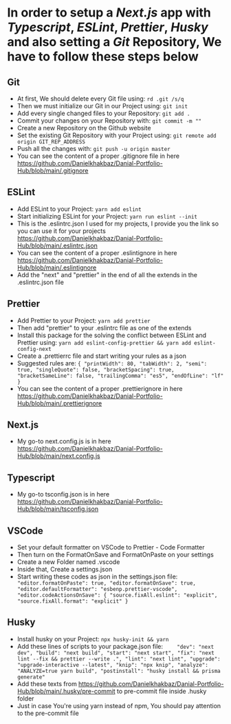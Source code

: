 # In order to setup a _Next.js_ app with _Typescript_, _ESLint_, _Prettier_, _Husky_ and also setting a _Git_ Repository, We have to follow these steps below

## Git

- At first, We should delete every Git file using: `rd .git /s/q`
- Then we must initialize our Git in our Project using: `git init`
- Add every single changed files to your Repository: `git add .`
- Commit your changes on your Repository with: `git commit -m ""`
- Create a new Repository on the Github website
- Set the existing Git Repository with your Project using: `git remote add origin GIT_REP_ADDRESS`
- Push all the changes with: `git push -u origin master`
- You can see the content of a proper .gitignore file in here <https://github.com/Danielkhakbaz/Danial-Portfolio-Hub/blob/main/.gitignore>

## ESLint

- Add ESLint to your Project: `yarn add eslint`
- Start initializing ESLint for your Project: `yarn run eslint --init`
- This is the .eslintrc.json I used for my projects, I provide you the link so you can use it for your projects <https://github.com/Danielkhakbaz/Danial-Portfolio-Hub/blob/main/.eslintrc.json>
- You can see the content of a proper .eslintignore in here <https://github.com/Danielkhakbaz/Danial-Portfolio-Hub/blob/main/.eslintignore>
- Add the "next" and "prettier" in the end of all the extends in the .eslintrc.json file

## Prettier

- Add Prettier to your Project: `yarn add prettier`
- Then add "prettier" to your .eslintrc file as one of the extends
- Install this package for the solving the conflict between ESLint and Prettier using: `yarn add eslint-config-prettier && yarn add eslint-config-next`
- Create a .prettierrc file and start writing your rules as a json
- Suggested rules are:
  `{
  "printWidth": 80,
  "tabWidth": 2,
  "semi": true,
  "singleQuote": false,
  "bracketSpacing": true,
  "bracketSameLine": false,
  "trailingComma": "es5",
  "endOfLine": "lf"
}
`
- You can see the content of a proper .prettierignore in here <https://github.com/Danielkhakbaz/Danial-Portfolio-Hub/blob/main/.prettierignore>

## Next.js

- My go-to next.config.js is in here <https://github.com/Danielkhakbaz/Danial-Portfolio-Hub/blob/main/next.config.js>

## Typescript

- My go-to tsconfig.json is in here <https://github.com/Danielkhakbaz/Danial-Portfolio-Hub/blob/main/tsconfig.json>

## VSCode

- Set your default formatter on VSCode to Prettier - Code Formatter
- Then turn on the FormatOnSave and FormatOnPaste on your settings
- Create a new Folder named .vscode
- Inside that, Create a settings.json
- Start writing these codes as json in the settings.json file:
  `  "editor.formatOnPaste": true,
  "editor.formatOnSave": true,
  "editor.defaultFormatter": "esbenp.prettier-vscode",
  "editor.codeActionsOnSave": {
    "source.fixAll.eslint": "explicit",
    "source.fixAll.format": "explicit"
  }`

## Husky

- Install husky on your Project: `npx husky-init && yarn`
- Add these lines of scripts to your package.json file:
  `    "dev": "next dev",
    "build": "next build",
    "start": "next start",
    "fix": "next lint --fix && prettier --write .",
    "lint": "next lint",
    "upgrade": "upgrade-interactive --latest",
    "knip": "npx knip",
    "analyze": "ANALYZE=true yarn build",
    "postinstall": "husky install && prisma generate"`
- Add these texts from <https://github.com/Danielkhakbaz/Danial-Portfolio-Hub/blob/main/.husky/pre-commit> to pre-commit file inside .husky folder
- Just in case You're using yarn instead of npm, You should pay attention to the pre-commit file
